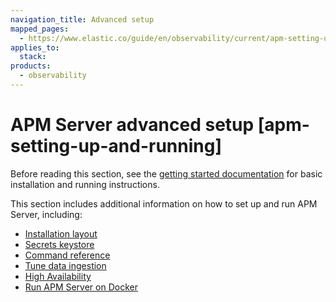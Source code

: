 ```yaml
---
navigation_title: Advanced setup
mapped_pages:
  - https://www.elastic.co/guide/en/observability/current/apm-setting-up-and-running.html
applies_to:
  stack:
products:
  - observability
---
```


# APM Server advanced setup [apm-setting-up-and-running]

Before reading this section, see the [getting started documentation](/solutions/observability/apm/get-started-fleet-managed-apm-server.md) for basic installation and running instructions.

This section includes additional information on how to set up and run APM Server, including:

* [Installation layout](/solutions/observability/apm/installation-layout.md)
* [Secrets keystore](/solutions/observability/apm/secrets-keystore-for-secure-settings.md)
* [Command reference](/solutions/observability/apm/apm-server-command-reference.md)
* [Tune data ingestion](/solutions/observability/apm/tune-data-ingestion.md)
* [High Availability](/solutions/observability/apm/high-availability.md)
* [Run APM Server on Docker](/solutions/observability/apm/get-started-apm-server-binary.md#apm-running-on-docker)

